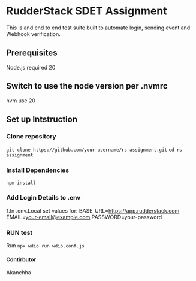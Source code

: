 # RudderStack SDET Assignment
This is and end to end test suite built to automate login, sending event and Webhook verification.


## Prerequisites
Node.js required 20

## Switch to use the node version per .nvmrc

nvm use 20

## Set up Intstruction

### Clone repository
`git clone https://github.com/your-username/rs-assignment.git`
`cd rs-assignment`

### Install Dependencies
`npm install`

### Add Login Details to .env
1.In .env.Local set values for:
        BASE_URL=https://app.rudderstack.com
        EMAIL=your-email@example.com
        PASSWORD=your-password

### RUN test 
Run `npx wdio run wdio.conf.js`




#### Contirbutor

   Akanchha

